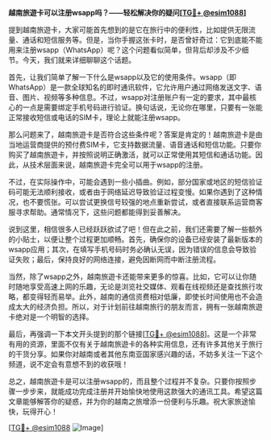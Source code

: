 **越南旅遊卡可以注册wsapp吗？——轻松解决你的疑问[[TG💪+ @esim1088](https://t.me/s/esim1088)]**

提到越南旅遊卡，大家可能首先想到的是它在旅行中的便利性，比如提供无限流量、通话和短信服务等。但是，当你手握这张卡时，是否曾好奇过：它到底能不能用来注册wsapp（WhatsApp）呢？这个问题看似简单，但背后却涉及不少细节。今天，我们就来详细聊聊这个话题。

首先，让我们简单了解一下什么是wsapp以及它的使用条件。wsapp（即WhatsApp）是一款全球知名的即时通讯软件，它允许用户通过网络发送文字、语音、图片、视频等多种信息。不过，wsapp对注册账户有一定的要求，其中最核心的一点是需要绑定手机号码进行验证。换句话说，无论你在哪里，只要有一张能正常接收短信或电话的SIM卡，理论上就能注册wsapp。

那么问题来了，越南旅遊卡是否符合这些条件呢？答案是肯定的！越南旅遊卡是由当地运营商提供的预付费SIM卡，它支持数据流量、语音通话和短信功能。只要你购买了越南旅遊卡，并按照说明正确激活，就可以正常使用其短信和通话功能。因此，从技术层面来说，越南旅遊卡完全可以用于wsapp的注册。

不过，在实际操作中，可能会遇到一些小插曲。例如，部分国家或地区的短信验证码可能无法顺利接收，或者由于网络延迟导致验证过程变慢。如果你遇到了这种情况，也不要慌张。可以尝试更换信号较强的地点重新尝试，或者直接联系运营商客服寻求帮助。通常情况下，这些问题都能得到妥善解决。

说到这里，相信很多人已经跃跃欲试了吧！但在此之前，我们还需要了解一些额外的小贴士，以便让整个过程更加顺畅。首先，确保你的设备已经安装了最新版本的wsapp应用；其次，在填写手机号码时务必确认无误，因为错误的信息会导致验证失败；最后，保持良好的网络连接，避免因断网而中断注册流程。

当然，除了wsapp之外，越南旅遊卡还能带来更多的惊喜。比如，它可以让你随时随地享受高速上网的乐趣，无论是浏览社交媒体、观看在线视频还是查找旅行攻略，都变得轻而易举。此外，越南的通信资费相对低廉，即使长时间使用也不会造成太大的经济负担。所以，对于计划前往越南旅行的朋友而言，拥有一张越南旅遊卡绝对是一个明智的选择。

最后，再强调一下本文开头提到的那个链接[[TG💪+ @esim1088](https://t.me/s/esim1088)]。这是一个非常有用的资源，里面不仅有关于越南旅遊卡的各种实用信息，还有许多其他关于旅行的干货分享。如果你对越南或者其他东南亚国家感兴趣的话，不妨多关注一下这个频道，说不定会有意想不到的收获哦！

总之，越南旅遊卡是可以注册wsapp的，而且整个过程并不复杂。只要你按照步骤一步步来，就能成功完成注册并开始愉快地使用这款强大的通讯工具。希望这篇文章能够解答你的疑惑，并为你的越南之旅增添一份便利与乐趣。祝大家旅途愉快，玩得开心！

[[TG💪+ @esim1088](https://t.me/s/esim1088) ![Image](https://i.postimg.cc/4NQfJmqS/Snipaste-2025-05-13-00-14-12.png)]